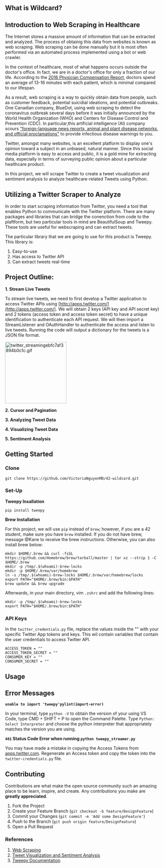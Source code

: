
## What is Wildcard?

<!-- BACKGROUND INFORMATION -->
## Introduction to Web Scraping in Healthcare 

The Internet stores a massive amount of information that can be extracted and analyzed. The process of obtainig this data from websites is known as web scraping. Web scraping can be done manually but it is most often performed via an automated process implemented using a bot or web crawler.

In the context of healthcare, most of what happens occurs outside the doctor's office. In fact, we are in a doctor's office for only a fraction of our life. According to the [2016 Physician Compensation Report](https://www.medscape.com/features/slideshow/compensation/2016/public/overview?src=wnl_physrep_160401_mscpedit&uac=232148CZ&impID=1045700&faf=1), doctors spend an average of 13-16 minutes with each patient, which is minimal compared to our lifespan.

As a result, web scraping is a way to quickly obtain data from people, such as customer feedback, potential suicidial ideations, and potential outbreaks. One Canadian company, BlueDot, using web scraping to detect the coronavirus outbreak several days before it was initially announced by the World Health Organization (WHO) and Centers for Disease Control and Prevention (CDC). In particular,this artificial intelligence (AI) company scours ["foreign-language news reports, animal and plant disease networks, and official proclamations"](https://www.wired.com/story/ai-epidemiologist-wuhan-public-health-warnings/) to provide infectious disease warnings to you.

Twitter, amongst many websites, is an excellent platform to display one's opinion toward a subject in an unbiased, natural manner. Since this social media platform is easy to access and public, it is a gold mine for extracting data, especially in terms of surveying public opinion about a particular healthcare product. 

In this project, we will scrape Twitter to create a tweet visualization and sentiment analysis to analyze healthcare-related Tweets using Python. 

## Utilizing a Twitter Scraper to Analyze 

In order to start scraping information from Twitter, you need a tool that enables Python to communicate with the Twitter platform. There are many packages and libraries that can bridge the conenction from code to the plaftform, but two particular tools in mind are BeautifulSoup and Tweepy. These tools are useful for webscraping and can extract tweets. 

The particular library that we are going to use for this product is Tweepy. This library is:
1. Easy-to-use
2. Has access to Twitter API
3. Can extract tweets real-time

<!-- PROJECT OUTLINE -->
## Project Outline: 

**1. Stream Live Tweets**

To stream live tweets, we need to first develop a Twitter application to access Twitter APIs using [http://apps.twitter.com/](http://apps.twitter.com/). We will obtain 2 keys (API key and API secret key) and 2 tokens (access token and access token secret) to have a unique identification to authenticate each API request. We will then import a StreamListener and OAuthHandler to authenticate the access and listen to live tweets. Running the code will output a dictionary for the tweets is a JSON file format.

<a href="https://gifyu.com/image/7FgE"><img src="https://s4.gifyu.com/images/twitter_streamingebfc7af3894b0c1c.gif" alt="twitter_streamingebfc7af3894b0c1c.gif" width="200" height="200"/></a>

**2. Cursor and Pagination**

**3. Analyzing Tweet Data**

**4. Visualizing Tweet Data**

**5. Sentiment Analysis**

<!-- GETTING STARTED -->
## Getting Started

### Clone
`git clone https://github.com/VictoriaNguyenMD/42-wildcard.git`

### Set-Up

**Tweepy Insallation**

`pip install tweepy`

**Brew Installation**

For this project, we will use `pip` instead of `brew`; however, if you are a 42 student, make sure you have `brew` installed. If you do not have brew, message @Kane to receive the brew instructions. Otherwise, you can also install brew below:
```
mkdir $HOME/.brew && curl -fsSL https://github.com/Homebrew/brew/tarball/master | tar xz --strip 1 -C $HOME/.brew
mkdir -p /tmp/.$(whoami)-brew-locks
mkdir -p $HOME/.brew/var/homebrew
ln -s /tmp/.$(whoami)-brew-locks $HOME/.brew/var/homebrew/locks
export PATH="$HOME/.brew/bin:$PATH"
brew update && brew upgrade
```
Afterwards, in your main directory, vim `.zshrc` and add the following lines:
```
mkdir -p /tmp/.$(whoami)-brew-locks
export PATH="$HOME/.brew/bin:$PATH"
```

### API Keys
In the `twitter_credentials.py` file, replace the values inside the "" with your specific Twitter App tokens and keys. This wil contain variables that contain the user credentials to access Twitter API.

```
ACCESS_TOKEN = ""
ACCESS_TOKEN_SECRET = ""
CONSUMER_KEY = ""  
CONSUMER_SECRET = ""
```

<!-- USAGE EXAMPLES -->
## Usage

<!-- ERROR MESSAGES -->

## Error Messages
**`unable to import 'tweepy'pylint(import-error)`**

In your terminal, type `python -V` to obtain the version of your using VS Code, type CMD + SHIFT + P to open the Command Palette. Type `Python: Select Interpreter` and choose the  python interpreter that appropriately matches the version you are using.

**`401` Status Code Error when running `python tweepy_streamer.py`**

You may have made a mistake in copying the Access Tokens from [apps.twitter.com](http://apps.twitter.com/). Regenerate an Access token and copy the token into the `twitter-credentials.py` file.

<!-- CONTRIBUTING -->
## Contributing
Contributions are what make the open source community such an amazing place to be learn, inspire, and create. Any contributions you make are **greatly appreciated**.

1. Fork the Project
2. Create your Feature Branch (`git checkout -b feature/DesignFeature`)
3. Commit your Changes (`git commit -m 'Add some DesignFeature'`)
4. Push to the Branch (`git push origin feature/DesignFeature`)
5. Open a Pull Request

### References
1. [Web Scraping](https://en.wikipedia.org/wiki/Web_scraping)
2. [Tweet Visualization and Sentiment Analysis](https://www.youtube.com/watch?v=1gQ6uG5Ujiw)
3. [Tweepy Documentation](http://docs.tweepy.org/en/latest/)
